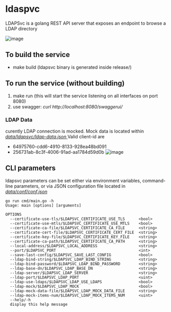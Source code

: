 # ldaspvc
LDAPSvc is a golang REST API server that exposes an endpoint to browse a LDAP directory 

![image](https://github.com/gsmonni/ldapsvc/assets/142036606/187f6d78-eb55-4aab-9230-402d7f98c904)

## To build the service
- make build (ldapsvc binary is generated inside release/)

## To run the service (without building)
1. make run (this will start the service listening on all interfaces on port 8080)
2. use swagger: _curl http://localhost:8080/swaggerui/_

### LDAP Data
curently LDAP connection is mocked. Mock data is located within 
[_data/ldapsvc/ldap-data.json_ ](data/ldapsvc/ldap-data.json)
Valid client-id are
- 64975760-cdd6-4910-8133-928ea48bd091
- 256731ab-8c3f-4006-91ad-aa1784d59d0b
![image](https://github.com/gsmonni/ldapsvc/assets/142036606/79c61717-d50e-4a0f-aaed-49e43d653393)

## CLI parameters
ldapsvc parameters can be set either via environment variables, command-line parameters, or via JSON configuration file located in [_data/conf/conf.json_](data/conf/conf.json)

```azure
go run cmd/main.go -h
Usage: main [options] [arguments]

OPTIONS
  --certificate-use-tls/$LDAPSVC_CERTIFICATE_USE_TLS      <bool>    
  --certificate-use-mtls/$LDAPSVC_CERTIFICATE_USE_MTLS    <bool>    
  --certificate-ca-file/$LDAPSVC_CERTIFICATE_CA_FILE      <string>  
  --certificate-cert-file/$LDAPSVC_CERTIFICATE_CERT_FILE  <string>  
  --certificate-key-file/$LDAPSVC_CERTIFICATE_KEY_FILE    <string>  
  --certificate-ca-path/$LDAPSVC_CERTIFICATE_CA_PATH      <string>  
  --local-address/$LDAPSVC_LOCAL_ADDRESS                  <string>  
  --port/$LDAPSVC_PORT                                    <int>     
  --save-last-config/$LDAPSVC_SAVE_LAST_CONFIG            <bool>    
  --ldap-bind-string/$LDAPSVC_LDAP_BIND_STRING            <string>  
  --ldap-bind-password/$LDAPSVC_LDAP_BIND_PASSWORD        <string>  
  --ldap-base-dn/$LDAPSVC_LDAP_BASE_DN                    <string>  
  --ldap-server/$LDAPSVC_LDAP_SERVER                      <string>  
  --ldap-port/$LDAPSVC_LDAP_PORT                          <uint>    
  --ldap-use-ldaps/$LDAPSVC_LDAP_USE_LDAPS                <bool>    
  --ldap-mock/$LDAPSVC_LDAP_MOCK                          <bool>    
  --ldap-mock-data-file/$LDAPSVC_LDAP_MOCK_DATA_FILE      <string>  
  --ldap-mock-items-num/$LDAPSVC_LDAP_MOCK_ITEMS_NUM      <uint>    
  --help/-h                                               
  display this help message



```
